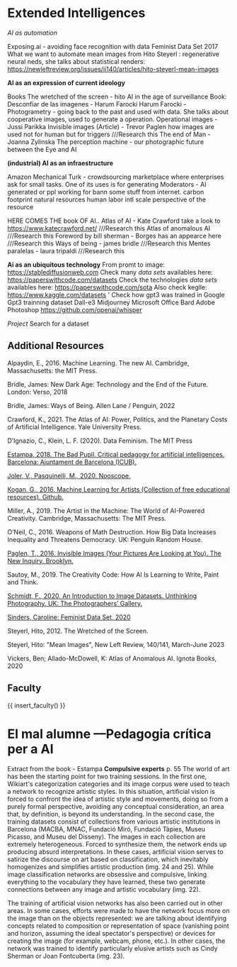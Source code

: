 # Extended Intelligences 


*AI as automation*

Exposing.ai - avoiding face recognition with data
Feminist Data Set 2017
What we want to automate
mean images from Hito Steyerl : regenerative neural neds, she talks about statistical renders: https://newleftreview.org/issues/ii140/articles/hito-steyerl-mean-images

**AI as an expression of current ideology**

Books
The wretched of the screen - hito 
AI in the age of surveillance
Book: Desconfiar de las imagenes - Harum Farocki
Harum Farocki - Photogrametry - going back to the past and used with data. She talks about cooperative images, used to generate a operation. 
Operational images - Jussi Parikka
Invisible images (Article)  - Trevor Paglen  how images are used not for human but for triggers ///Research this
The end of Man - Joanna Zylinska 
The perception machine - our photographic future between the Eye and AI

**(industrial) AI as an infraestructure**

Amazon Mechanical Turk - crowdsourcing marketplace where enterprises ask for small tasks. One of its uses is for generating 
Moderators - AI generated or ppl working for bann some stuff from internet. 
carbon footprint
natural resources
human labor
intl scale
perspective of the resource


HERE COMES THE book OF AI.. Atlas of AI - Kate Crawford take a look to https://www.katecrawford.net/ ///Research this
Atlas of anomalous AI ///Research this
Foreword by bill sherman - Borges has an appearce here ///Research this
Ways of being - james bridle ///Research this
Mentes paralelas - laura tripaldi ///Research this

**Ai as an ubiquitous technology**
From promt to image: https://stablediffusionweb.com
Check many *data sets* availables here: https://paperswithcode.com/datasets
Check the technologies *data sets* availables here: https://paperswithcode.com/sota
Also check keglle: https://www.kaggle.com/datasets
' Check how gpt3 was trained in Google Gpt3 trainning dataset
Dall-e3 Midjourney
Microsoft Office
Bard
Adobe Photoshop
https://github.com/openai/whisper

*Project* Search for a dataset

## Additional Resources

Alpaydin, E., 2016. Machine Learning. The new AI. Cambridge, Massachusetts: the MIT Press.

Bridle, James: New Dark Age: Technology and the End of the Future. London: Verso, 2018 

Bridle, James: Ways of Being. Allen Lane / Penguin, 2022 

Crawford, K., 2021. The Atlas of AI: Power, Politics, and the Planetary Costs of Artificial Intelligence. Yale University Press.

D’Ignazio, C., Klein, L. F. (2020). Data Feminism. The MIT Press

[Estampa, 2018. The Bad Pupil. Critical pedagogy for artificial intelligences. Barcelona: Ajuntament de Barcelona (ICUB).](https://tallerestampa.com/wordpress/wp-content/uploads/2019/09/elmalalumne_Estampa_CAT_ES_EN.pdf)

[Joler, V., Pasquinelli, M., 2020. Nooscope.](https://nooscope.ai/)

[Kogan, G., 2016. Machine Learning for Artists (Collection of free educational resources). Github.](https://ml4a.github.io/)

Miller, A., 2019. The Artist in the Machine: The World of AI-Powered Creativity. Cambridge, Massachusetts: The MIT Press.

O’Neil, C., 2016. Weapons of Math Destruction. How Big Data Increases Inequality and Threatens Democracy. UK: Penguin Random House.

[Paglen, T., 2016. Invisible Images (Your Pictures Are Looking at You). The New Inquiry. Brooklyn.](https://thenewinquiry.com/invisible-images-your-pictures-are-looking-at-you/)

Sautoy, M., 2019. The Creativity Code: How AI Is Learning to Write, Paint and Think.

[Schmidt, F., 2020. An Introduction to Image Datasets. Unthinking Photography. UK: The Photographers’ Gallery.](https://unthinking.photography/articles/an-introduction-to-image-datasets)

[Sinders, Caroline: Feminist Data Set, 2020](https://carolinesinders.com/wp-content/uploads/2020/05/Feminist-Data-Set-Final-Draft-2020-0517.pdf) 

Steyerl, Hito, 2012. The Wretched of the Screen.

Steyerl, Hito: "Mean Images", New Left Review, 140/141, March-June 2023 

Vickers, Ben; Allado-McDowell, K: Atlas of Anomalous AI. Ignota Books, 2020

## Faculty

{{ insert_faculty() }}

# El mal alumne ––Pedagogia crítica per a AI
Extract from the book - Estampa
**Compulsive experts** p. 55
The world of art has been the starting point for two training sessions. In the first one, Wikiart's categorization categories and its image corpus were used to teach a network to recognize artistic styles. In this situation, artificial vision is forced to confront the idea of artistic style and movements, doing so from a purely formal perspective, avoiding any conceptual consideration, an area that, by definition, is beyond its understanding. In the second case, the training datasets consist of collections from various artistic institutions in Barcelona (MACBA, MNAC, Fundació Miró, Fundació Tàpies, Museu Picasso, and Museu del Disseny). The images in each collection are extremely heterogeneous. Forced to synthesize them, the network ends up producing absurd interpretations. In these cases, artificial vision serves to satirize the discourse on art based on classification, which inevitably homogenizes and simplifies artistic production (img. 24 and 25). While image classification networks are obsessive and compulsive, linking everything to the vocabulary they have learned, these two generate connections between any image and artistic vocabulary (img. 22).

The training of artificial vision networks has also been carried out in other areas. In some cases, efforts were made to have the network focus more on the image than on the objects represented: we are talking about identifying concepts related to composition or representation of space (vanishing point and horizon, assuming the ideal spectator's perspective) or devices for creating the image (for example, webcam, phone, etc.). In other cases, the network was trained to identify particularly elusive artists such as Cindy Sherman or Joan Fontcuberta (img. 23).






